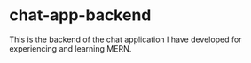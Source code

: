 # chat-app-backend

This is the backend of the chat application I have developed for experiencing and learning MERN.
